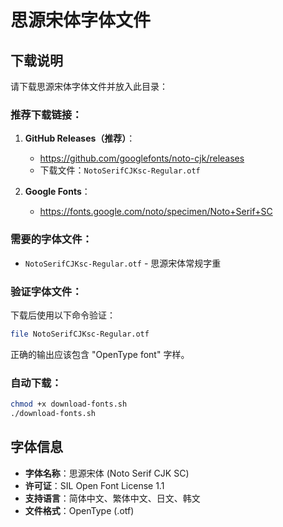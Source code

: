 # 思源宋体字体文件

## 下载说明

请下载思源宋体字体文件并放入此目录：

### 推荐下载链接：
1. **GitHub Releases（推荐）**：
   - https://github.com/googlefonts/noto-cjk/releases
   - 下载文件：`NotoSerifCJKsc-Regular.otf`

2. **Google Fonts**：
   - https://fonts.google.com/noto/specimen/Noto+Serif+SC

### 需要的字体文件：
- `NotoSerifCJKsc-Regular.otf` - 思源宋体常规字重

### 验证字体文件：
下载后使用以下命令验证：
```bash
file NotoSerifCJKsc-Regular.otf
```
正确的输出应该包含 "OpenType font" 字样。

### 自动下载：
```bash
chmod +x download-fonts.sh
./download-fonts.sh
```

## 字体信息
- **字体名称**：思源宋体 (Noto Serif CJK SC)
- **许可证**：SIL Open Font License 1.1
- **支持语言**：简体中文、繁体中文、日文、韩文
- **文件格式**：OpenType (.otf)
